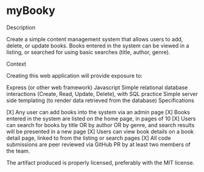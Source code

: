 # myBooky
Description

Create a simple content management system that allows users to add, delete, or update books. Books entered in the system can be viewed in a listing, or searched for using basic searches (title, author, genre).

Context

Creating this web application will provide exposure to:

Express (or other web framework)
Javascript
Simple relational database interactions (Create, Read, Update, Delete), with SQL practice
Simple server side templating (to render data retrieved from the database)
Specifications

[X]  Any user can add books into the system via an admin page
[X]  Books entered in the system are listed on the home page, in pages of 10
[X]  Users can search for books by title OR by author OR by genre, and search results will be presented in a new page
[X]  Users can view book details on a book detail page, linked to from the listing or search pages
[X]  All code submissions are peer reviewed via GitHub PR by at least two members of the team.
    

 The artifact produced is properly licensed, preferably with the MIT license.
